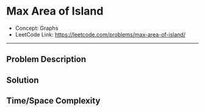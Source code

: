 # Max Area of Island

- Concept: Graphs
- LeetCode Link: https://leetcode.com/problems/max-area-of-island/

---

## Problem Description

## Solution

## Time/Space Complexity

